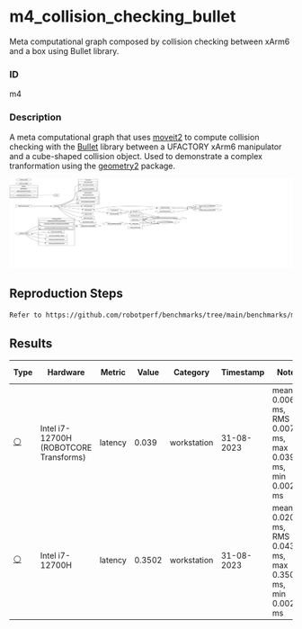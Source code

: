 # m4_collision_checking_bullet

Meta computational graph composed by collision checking between xArm6 and a box using Bullet library.

### ID
m4

### Description
A meta computational graph that uses [moveit2](https://github.com/ros-planning/moveit2) to compute collision checking with the [Bullet](https://github.com/bulletphysics/bullet3) library between a UFACTORY xArm6 manipulator and a cube-shaped collision object. Used to demonstrate a complex tranformation using the [geometry2](https://github.com/ros2/geometry2) package.

![](../../../imgs/d3_collision_checking_bullet.svg)

## Reproduction Steps

```bash
Refer to https://github.com/robotperf/benchmarks/tree/main/benchmarks/manipulation/m4_collision_checking_bullet and review the launch files to reproduce this package.
```

## Results

| Type | Hardware | Metric | Value | Category | Timestamp | Note | Data Source |
| --- | --- | --- | --- | --- | --- | --- | --- |
| [:white_circle:](https://github.com/robotperf/benchmarks/blob/main/benchmarks/README.md#type) | Intel i7-12700H (ROBOTCORE Transforms) | latency | 0.039 | workstation | 31-08-2023 | mean 0.0066 ms, RMS 0.0077 ms, max 0.0390 ms, min 0.0025 ms | [simulation](https://github.com/robotperf/rosbags/tree/main/simulation) |
| [:white_circle:](https://github.com/robotperf/benchmarks/blob/main/benchmarks/README.md#type) | Intel i7-12700H | latency | 0.3502 | workstation | 31-08-2023 | mean 0.0207 ms, RMS 0.0432 ms, max 0.3502 ms, min 0.0029 ms | [simulation](https://github.com/robotperf/rosbags/tree/main/simulation) |

